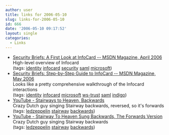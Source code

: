 ```yaml
---
author: user
title: links for 2006-05-10
slug: links-for-2006-05-10
id: 666
date: '2006-05-10 09:17:52'
layout: single
categories:
  - Links
---
```


*   [Security Briefs: A First Look at InfoCard -- MSDN Magazine, April 2006](http://msdn.microsoft.com/msdnmag/issues/06/04/SecurityBriefs/)  
    High-level overview of Infocard  
    (tags: [identity](http://del.icio.us/superpat/identity) [infocard](http://del.icio.us/superpat/infocard) [security](http://del.icio.us/superpat/security) [saml](http://del.icio.us/superpat/saml) [microsoft](http://del.icio.us/superpat/microsoft))  
*   [Security Briefs: Step-by-Step Guide to InfoCard -- MSDN Magazine, May 2006](http://msdn.microsoft.com/msdnmag/issues/06/05/SecurityBriefs/)  
    Looks like a pretty comprehensive walkthrough of the Infocard interactions  
    (tags: [identity](http://del.icio.us/superpat/identity) [infocard](http://del.icio.us/superpat/infocard) [microsoft](http://del.icio.us/superpat/microsoft) [ws-trust](http://del.icio.us/superpat/ws-trust) [saml](http://del.icio.us/superpat/saml) [indigo](http://del.icio.us/superpat/indigo))  
*   [YouTube - Stairways to Heaven, Backwards](http://www.youtube.com/watch?v=oDBp01ft7gw)  
    Crazy Dutch guy singing Stairway backwards, reversed, so it's forwards  
    (tags: [ledzeppelin](http://del.icio.us/superpat/ledzeppelin) [stairway](http://del.icio.us/superpat/stairway) [backwards](http://del.icio.us/superpat/backwards))  
*   [YouTube - Stairway To Heaven Sung Backwards, The Forwards Version](http://www.youtube.com/watch?v=JnvgkCFZbl4)  
    Crazy Dutch guy singing Stairway backwards  
    (tags: [ledzeppelin](http://del.icio.us/superpat/ledzeppelin) [stairway](http://del.icio.us/superpat/stairway) [backwards](http://del.icio.us/superpat/backwards))  
